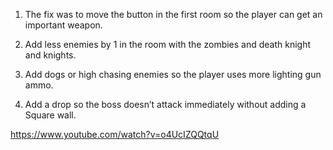 1. The fix was to move the button in the first room so the player can get an important weapon.
   
2. Add less enemies by 1 in the room with the zombies and death knight and knights.
   
3. Add dogs or high chasing enemies so the player uses more lighting gun ammo.
   
4. Add a drop so the boss doesn’t attack immediately without adding a Square wall.

https://www.youtube.com/watch?v=o4UcIZQQtqU

